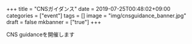 +++
title =  "CNSガイダンス"
date = 2019-07-25T00:48:02+09:00
categories = ["event"]
tags = []
image = "img/cnsguidance_banner.jpg"
draft = false
mkbanner = ["true"]
+++

CNS guidanceを開催します

